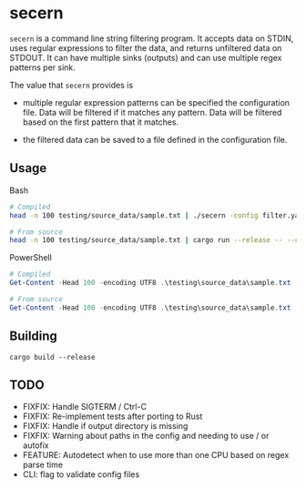 # secern

`secern` is a command line string filtering program. It accepts data on STDIN, uses regular expressions to filter the data, and returns unfiltered data on STDOUT. It can have multiple sinks (outputs) and can use multiple regex patterns per sink.

The value that `secern` provides is

- multiple regular expression patterns can be specified the configuration file. Data will be filtered if it matches any pattern. Data will be filtered based on the first pattern that it matches.

- the filtered data can be saved to a file defined in the configuration file.

## Usage

Bash

```bash
# Compiled
head -n 100 testing/source_data/sample.txt | ./secern -config filter.yaml

# From source
head -n 100 testing/source_data/sample.txt | cargo run --release -- --config filter.yaml
 ```

PowerShell

```powershell
# Compiled
Get-Content -Head 100 -encoding UTF8 .\testing\source_data\sample.txt | secern -config filter.yaml

# From source
Get-Content -Head 100 -encoding UTF8 .\testing\source_data\sample.txt | cargo run --release -- --config filter.yaml
```

## Building

```shell
cargo build --release
```

## TODO

- FIXFIX: Handle SIGTERM / Ctrl-C
- FIXFIX: Re-implement tests after porting to Rust
- FIXFIX: Handle if output directory is missing
- FIXFIX: Warning about paths in the config and needing to use / or autofix
- FEATURE: Autodetect when to use more than one CPU based on regex parse time
- CLI: flag to validate config files
